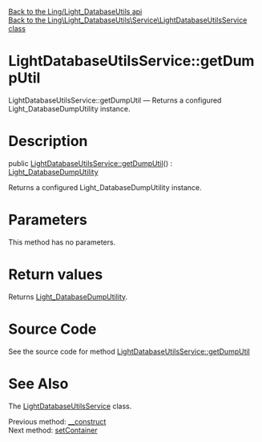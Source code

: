 [Back to the Ling/Light_DatabaseUtils api](https://github.com/lingtalfi/Light_DatabaseUtils/blob/master/doc/api/Ling/Light_DatabaseUtils.md)<br>
[Back to the Ling\Light_DatabaseUtils\Service\LightDatabaseUtilsService class](https://github.com/lingtalfi/Light_DatabaseUtils/blob/master/doc/api/Ling/Light_DatabaseUtils/Service/LightDatabaseUtilsService.md)


LightDatabaseUtilsService::getDumpUtil
================



LightDatabaseUtilsService::getDumpUtil — Returns a configured Light_DatabaseDumpUtility instance.




Description
================


public [LightDatabaseUtilsService::getDumpUtil](https://github.com/lingtalfi/Light_DatabaseUtils/blob/master/doc/api/Ling/Light_DatabaseUtils/Service/LightDatabaseUtilsService/getDumpUtil.md)() : [Light_DatabaseDumpUtility](https://github.com/lingtalfi/Light_DatabaseUtils/blob/master/doc/api/Ling/Light_DatabaseUtils/Util/Light_DatabaseDumpUtility.md)




Returns a configured Light_DatabaseDumpUtility instance.




Parameters
================

This method has no parameters.


Return values
================

Returns [Light_DatabaseDumpUtility](https://github.com/lingtalfi/Light_DatabaseUtils/blob/master/doc/api/Ling/Light_DatabaseUtils/Util/Light_DatabaseDumpUtility.md).








Source Code
===========
See the source code for method [LightDatabaseUtilsService::getDumpUtil](https://github.com/lingtalfi/Light_DatabaseUtils/blob/master/Service/LightDatabaseUtilsService.php#L36-L41)


See Also
================

The [LightDatabaseUtilsService](https://github.com/lingtalfi/Light_DatabaseUtils/blob/master/doc/api/Ling/Light_DatabaseUtils/Service/LightDatabaseUtilsService.md) class.

Previous method: [__construct](https://github.com/lingtalfi/Light_DatabaseUtils/blob/master/doc/api/Ling/Light_DatabaseUtils/Service/LightDatabaseUtilsService/__construct.md)<br>Next method: [setContainer](https://github.com/lingtalfi/Light_DatabaseUtils/blob/master/doc/api/Ling/Light_DatabaseUtils/Service/LightDatabaseUtilsService/setContainer.md)<br>

